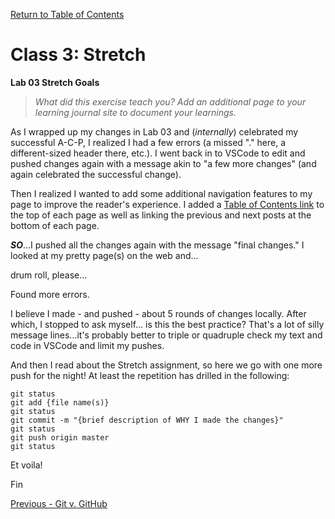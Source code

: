 [Return to Table of Contents](README.md)

# Class 3: Stretch

**Lab 03 Stretch Goals**
> *What did this exercise teach you? Add an additional page to your learning journal site to document your learnings.*

As I wrapped up my changes in Lab 03 and (*internally*) celebrated my successful A-C-P, I realized I had a few errors (a missed "." here, a different-sized header there, etc.). I went back in to VSCode to edit and pushed changes again with a message akin to "a few more changes" (and again celebrated the successful change).

Then I realized I wanted to add some additional navigation features to my page to improve the reader's experience. I added a [Table of Contents link](README.md) to the top of each page as well as linking the previous and next posts at the bottom of each page.

***SO***...I pushed all the changes again with the message "final changes." I looked at my pretty page(s) on the web and...

drum roll, please...

Found more errors.

I believe I made - and pushed - about 5 rounds of changes locally. After which, I stopped to ask myself... is this the best practice? That's a lot of silly message lines...it's probably better to triple or quadruple check my text and code in VSCode and limit my pushes. 

And then I read about the Stretch assignment, so here we go with one more push for the night! At least the repetition has drilled in the following:

```
git status
git add {file name(s)}
git status
git commit -m "{brief description of WHY I made the changes}"
git status
git push origin master
git status
```

Et voila!

Fin

[Previous - Git v. GitHub](git-github.md)